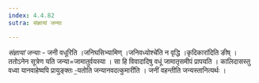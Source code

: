 ```yaml
---
index: 4.4.82
sutra: संज्ञायां जन्याः

---
```

_संज्ञायां जन्याः_ - जनी वधूरिति ।जनिघसिभ्यामिण् ।जनिवध्योश्चे॑ति न वृद्धि ।कृदिकारा॑दिति ङीष् । ततोऽनेन सूत्रेण यति जन्या=जामातुर्वयस्या । सा हि विवादादिषु वधूं जामातृसमीपं प्रापयति । कालिदासस्तु वध्वा यानवाहेष्वपि प्रायुङ्क्तः -॒यतोति जन्यानवदत्कुमारी॑ति । जनीं वहन्तीति जन्यस्तानित्यर्थः ।